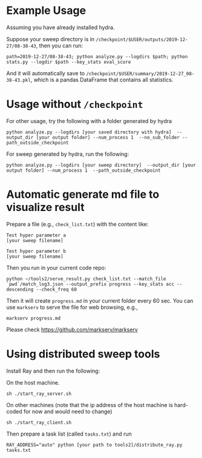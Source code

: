 # Example Usage

Assuming you have already installed hydra. 

Suppose your sweep directory is in `/checkpoint/$USER/outputs/2019-12-27/08-38-43`, then you can run:

```
path=2019-12-27/08-38-43; python analyze.py --logdirs $path; python stats.py --logdir $path --key_stats eval_score
```

And it will automatically save to `/checkpoint/$USER/summary/2019-12-27_08-38-43.pkl`, which is a pandas DataFrame that contains all statistics.

# Usage without `/checkpoint`

For other usage, try the following with a folder generated by hydra
```
python analyze.py --logdirs [your saved directory with hydra]  --output_dir [your output folder] --num_process 1  --no_sub_folder --path_outside_checkpoint
```
For sweep generated by hydra, run the following:
```
python analyze.py --logdirs [your sweep directory]  --output_dir [your output folder] --num_process 1  --path_outside_checkpoint
```

# Automatic generate md file to visualize result
Prepare a file (e.g., `check_list.txt`) with the content like:
```
Test hyper parameter a
[your sweep filename]

Test hyper parameter b
[your sweep filename]
```

Then you run in your current code repo:
```
python ~/tools2/serve_result.py check_list.txt --match_file `pwd`/match_log3.json --output_prefix progress --key_stats acc --descending --check_freq 60
```
Then it will create `progress.md` in your current folder every 60 sec. You can use `markserv` to serve the file for web browsing, e.g.,  
```
markserv progress.md 
```
Please check https://github.com/markserv/markserv

# Using distributed sweep tools
Install Ray and then run the following:

On the host machine.
```
sh ./start_ray_server.sh
```

On other machines (note that the ip address of the host machine is hard-coded for now and would need to change)
```
sh ./start_ray_client.sh
```

Then prepare a task list (called `tasks.txt`) and run
```
RAY_ADDRESS="auto" python [your path to tools2]/distribute_ray.py tasks.txt
```
